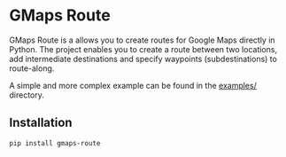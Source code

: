 # GMaps Route

GMaps Route is a allows you to create routes for Google Maps directly in Python.
The project enables you to create a route between two locations, add intermediate destinations and specify waypoints (subdestinations) to route-along.

A simple and more complex example can be found in the [examples/](./examples) directory.

## Installation
`pip install gmaps-route`
